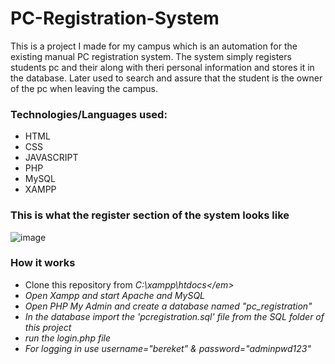 # PC-Registration-System
This is a project I made for my campus which is an automation for the existing manual PC registration system.
The system simply registers students pc and their along with theri personal information and stores it in the database. Later used to search and assure that the student is the owner of the pc when leaving the campus.

### Technologies/Languages used:
- HTML
- CSS
- JAVASCRIPT
- PHP
- MySQL
- XAMPP


### This is what the register section of the system looks like
![image](https://github.com/Bekione/PC-Registration-System/assets/112067722/dab53fd8-32ff-4c12-a073-cda552047b62)



### How it works
- Clone this repository from <em>C:\xampp\htdocs\</em><br>
- Open Xampp and start <em>Apache</em> and <em>MySQL</em></br>
- Open PHP My Admin and create a database named <em>"pc_registration"</em></br>
- In the database import the <em>'pcregistration.sql'</em> file from the <em>SQL</em> folder of this project</br>
- run the <em>login.php</em> file</br>
- For logging in use <em>username="bereket"</em> & <em>password="adminpwd123"</em></br>

